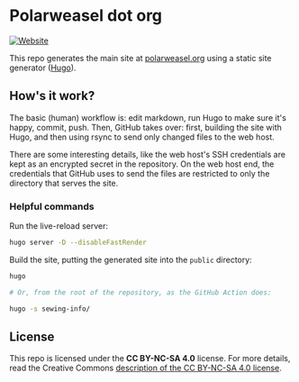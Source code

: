 # Polarweasel dot org

[![Website](https://github.com/polarweasel/sewing/actions/workflows/cicd-website.yaml/badge.svg?branch=hugo-setup)](https://github.com/polarweasel/sewing/actions/workflows/cicd-website.yaml)

This repo generates the main site at [polarweasel.org](https://polarweasel.org/) using a static site generator ([Hugo](https://gohugo.io)).

## How's it work?

The basic (human) workflow is: edit markdown, run Hugo to make sure it's happy, commit, push. Then, GitHub takes over: first, building the site with Hugo, and then using rsync to send only changed files to the web host.

There are some interesting details, like the web host's SSH credentials are kept as an encrypted secret in the repository. On the web host end, the credentials that GitHub uses to send the files are restricted to only the directory that serves the site.

### Helpful commands

Run the live-reload server:

```sh
hugo server -D --disableFastRender
```

Build the site, putting the generated site into the `public` directory:

```sh
hugo

# Or, from the root of the repository, as the GitHub Action does:

hugo -s sewing-info/
```

## License

This repo is licensed under the **CC BY-NC-SA 4.0** license. For more details, read the Creative Commons [description of the CC BY-NC-SA 4.0 license](https://creativecommons.org/licenses/by-nc-sa/4.0/).
